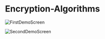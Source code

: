 # Encryption-Algorithms

![FirstDemoScreen](https://user-images.githubusercontent.com/90719979/153758163-5ff754a0-cfc6-4ad0-927c-f04d3e8f3f12.jpg)

![SecondDemoScreen](https://user-images.githubusercontent.com/90719979/153758178-a8673b9c-0827-4d12-8a05-672cc95f8404.jpg)

